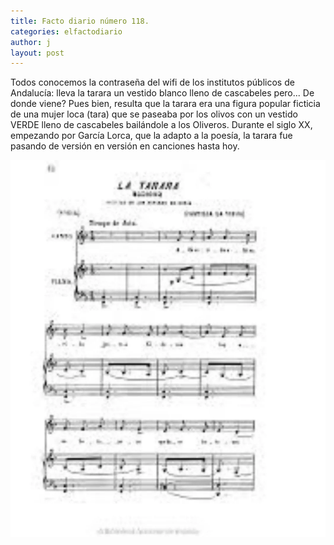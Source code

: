 ```yaml
---
title: Facto diario número 118.
categories: elfactodiario
author: j
layout: post
---
```

Todos conocemos la contraseña del wifi de los institutos públicos de Andalucía: lleva la tarara un vestido blanco lleno de cascabeles pero... De donde viene? Pues bien, resulta que la tarara era una figura popular ficticia de una mujer loca (tara) que se paseaba por los olivos con un vestido VERDE lleno de cascabeles bailándole a los Oliveros. Durante el siglo XX, empezando por García Lorca, que la adapto a la poesía, la tarara fue pasando de versión en versión en canciones hasta hoy.

![2025_07_27_17_08_26_untitled-1.webp](/assets/2025_07_27_17_08_26_untitled-1.webp)
